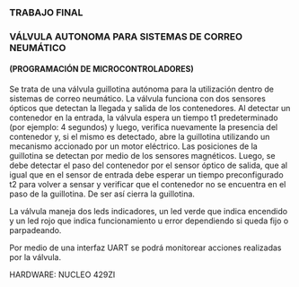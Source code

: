 ### TRABAJO FINAL
### VÁLVULA AUTONOMA PARA SISTEMAS DE CORREO NEUMÁTICO
#### (PROGRAMACIÓN DE MICROCONTROLADORES)

Se trata de una válvula guillotina autónoma para la utilización dentro de sistemas de correo neumático.
La válvula funciona con dos sensores ópticos que detectan la llegada y salida de los contenedores. Al detectar un contenedor en la entrada, la válvula espera un tiempo t1 predeterminado (por ejemplo: 4 segundos) y luego, verifica nuevamente la presencia del contenedor y, si el mismo es detectado, abre la guillotina utilizando un mecanismo accionado por un motor eléctrico. Las posiciones de la guillotina se detectan por medio de los sensores magnéticos. Luego, se debe detectar el paso del contenedor por el sensor óptico de salida, que al igual que en el sensor de entrada debe esperar un tiempo preconfigurado t2 para volver a sensar y verificar que el contenedor no se encuentra en el paso de la guillotina. De ser así cierra la guillotina.

La válvula maneja dos leds indicadores, un led verde que indica encendido y un led rojo que indica funcionamiento u error dependiendo si queda fijo o parpadeando.

Por medio de una interfaz UART se podrá monitorear acciones realizadas por la válvula.


HARDWARE: NUCLEO 429ZI
